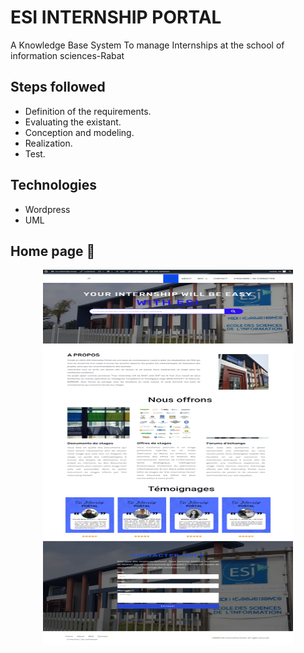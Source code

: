 # ESI INTERNSHIP PORTAL

A Knowledge Base System To manage Internships at the school of information sciences-Rabat 
## Steps followed

- Definition of the requirements.
- Evaluating the existant.
- Conception and modeling.
- Realization.
- Test.

## Technologies

- Wordpress
- UML
## Home page 👋

<section align = "center">
<a href="https://github.com/salmaelbarbori/KM_System/blob/main/screencapture-localhost-wordpress-2023-04-10-23_40_57.png">
    <img src="https://github.com/salmaelbarbori/KM_System/blob/main/screencapture-localhost-wordpress-2023-04-10-23_40_57.png" alt="Image_Esiintership1"   width = "400" height = "600px"/>
</a>
 
